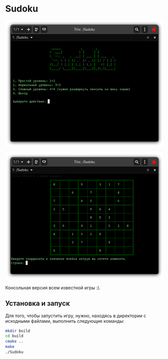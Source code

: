 # Sudoku

<p align="center">
  <img src="images/Снимок экрана от 2022-09-13 22-17-08.png" title="" alt="" width="700">
</p>

<p align="center">
  <img src="images/Снимок экрана от 2022-09-13 22-17-22.png" title="" alt="" width="700">
</p>
  
Консольная версия всем известной игры :).

## Установка и запуск
Для того, чтобы запустить игру, нужно, находясь в директории с исходными файлами, выполнить следующие команды:

```bash
mkdir build
cd build
cmake ..
make
./Sudoku
```
